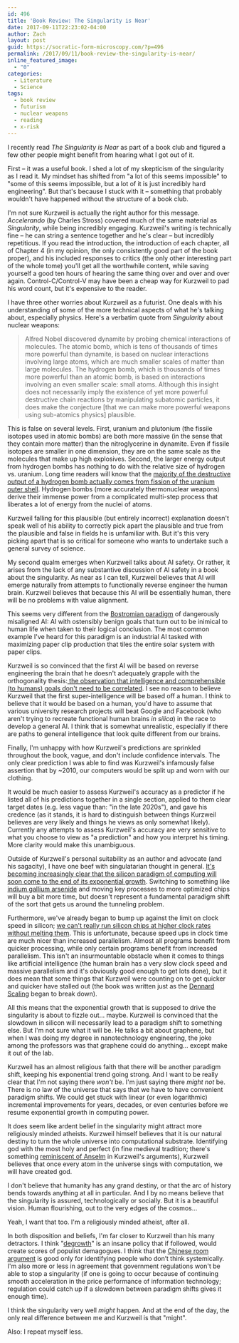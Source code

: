 ```yaml
---
id: 496
title: 'Book Review: The Singularity is Near'
date: 2017-09-11T22:23:02-04:00
author: Zach
layout: post
guid: https://socratic-form-microscopy.com/?p=496
permalink: /2017/09/11/book-review-the-singularity-is-near/
inline_featured_image:
  - "0"
categories:
  - Literature
  - Science
tags:
  - book review
  - futurism
  - nuclear weapons
  - reading
  - x-risk
---
```

I recently read <em>The Singularity is Near</em> as part of a book club and figured a few other people might benefit from hearing what I got out of it.

First – it was a useful book. I shed a lot of my skepticism of the singularity as I read it. My mindset has shifted from "a lot of this seems impossible" to "some of this seems impossible, but a lot of it is just incredibly hard engineering". But that's because I stuck with it – something that probably wouldn't have happened without the structure of a book club.

I'm not sure Kurzweil is actually the right author for this message. <em>Accelerando</em> (by Charles Stross) covered much of the same material as <em>Singularity</em>, while being incredibly engaging. Kurzweil's writing is technically fine – he can string a sentence together and he's clear – but incredibly repetitious. If you read the introduction, the introduction of each chapter, all of Chapter 4 (in my opinion, the only consistently good part of the book proper), and his included responses to critics (the only other interesting part of the whole tome) you'll get all the worthwhile content, while saving yourself a good ten hours of hearing the same thing over and over and over again. Control-C/Control-V may have been a cheap way for Kurzweil to pad his word count, but it's expensive to the reader.

I have three other worries about Kurzweil as a futurist. One deals with his understanding of some of the more technical aspects of what he's talking about, especially physics. Here's a verbatim quote from <em>Singularity</em> about nuclear weapons:
<blockquote>Alfred Nobel discovered dynamite by probing chemical interactions of molecules. The atomic bomb, which is tens of thousands of times more powerful than dynamite, is based on nuclear interactions involving large atoms, which are much smaller scales of matter than large molecules. The hydrogen bomb, which is thousands of times more powerful than an atomic bomb, is based on interactions involving an even smaller scale: small atoms. Although this insight does not necessarily imply the existence of yet more powerful destructive chain reactions by manipulating subatomic particles, it does make the conjecture [that we can make more powerful weapons using sub-atomics physics] plausible.</blockquote>
This is false on several levels. First, uranium and plutonium (the fissile isotopes used in atomic bombs) are both more massive (in the sense that they contain more matter) than the nitroglycerine in dynamite. Even if fissile isotopes are smaller in one dimension, they are on the same scale as the molecules that make up high explosives. Second, the larger energy output from hydrogen bombs has nothing to do with the relative size of hydrogen vs. uranium. Long time readers will know that the <a href="https://socratic-form-microscopy.com/2017/01/25/nuclear-weapons-4-0-weapon-design/#tu">majority of the destructive output of a hydrogen bomb actually comes from fission of the uranium outer shell</a>. Hydrogen bombs (more accurately thermonuclear weapons) derive their immense power from a complicated multi-step process that liberates a lot of energy from the nuclei of atoms.

Kurzweil falling for this plausible (but entirely incorrect) explanation doesn't speak well of his ability to correctly pick apart the plausible and true from the plausible and false in fields he is unfamiliar with. But it's this very picking apart that is so critical for someone who wants to undertake such a general survey of science.

My second qualm emerges when Kurzweil talks about AI safety. Or rather, it arises from the lack of any substantive discussion of AI safety in a book about the singularity. As near as I can tell, Kurzweil believes that AI will emerge naturally from attempts to functionally reverse engineer the human brain. Kurzweil believes that because this AI will be essentially human, there will be no problems with value alignment.

This seems very different from the <a href="https://en.wikipedia.org/wiki/Superintelligence:_Paths,_Dangers,_Strategies">Bostromian paradigm</a> of dangerously misaligned AI: AI with ostensibly benign goals that turn out to be inimical to human life when taken to their logical conclusion. The most common example I've heard for this paradigm is an industrial AI tasked with maximizing paper clip production that tiles the entire solar system with paper clips.

Kurzweil is so convinced that the first AI will be based on reverse engineering the brain that he doesn't adequately grapple with the orthogonality thesis:<a href="https://wiki.lesswrong.com/wiki/Orthogonality_thesis"> the observation that intelligence and comprehensible (to humans) goals don't need to be correlated</a>. I see no reason to believe Kurzweil that the first super-intelligence will be based off a human. I think to believe that it would be based on a human, you'd have to assume that various university research projects will beat Google and Facebook (who aren't trying to recreate functional human brains <em>in silica</em>) in the race to develop a general AI. I think that is somewhat unrealistic, especially if there are paths to general intelligence that look quite different from our brains.

Finally, I'm unhappy with how Kurzweil's predictions are sprinkled throughout the book, vague, and don't include confidence intervals. The only clear prediction I was able to find was Kurzweil's infamously false assertion that by ~2010, our computers would be split up and worn with our clothing.

It would be much easier to assess Kurzweil's accuracy as a predictor if he listed all of his predictions together in a single section, applied to them clear target dates (e.g. less vague than: "in the late 2020s"), and gave his credence (as it stands, it is hard to distinguish between things Kurzweil believes are very likely and things he views as only somewhat likely). Currently any attempts to assess Kurzweil's accuracy are very sensitive to what you choose to view as "a prediction" and how you interpret his timing. More clarity would make this unambiguous.

Outside of Kurzweil's personal suitability as an author and advocate (and his sagacity), I have one beef with singulatarian thought in general. <a href="https://www.technologyreview.com/s/601441/moores-law-is-dead-now-what/">It's becoming increasingly clear that the silicon paradigm of computing will soon come to the end of its exponential growth</a>. Switching to something like <a href="https://arstechnica.co.uk/gadgets/2015/02/intel-forges-ahead-to-10nm-will-move-away-from-silicon-at-7nm/">indium gallium arsenide</a> and moving key processes to more optimized chips will buy a bit more time, but doesn't represent a fundamental paradigm shift of the sort that gets us around the tunneling problem.

Furthermore, we've already began to bump up against the limit on clock speed in silicon; <a href="https://cartesianproduct.wordpress.com/2013/04/15/the-end-of-dennard-scaling/">we can't really run silicon chips at higher clock rates without melting them</a>. This is unfortunate, because speed ups in clock time are much nicer than increased parallelism. Almost all programs benefit from quicker processing, while only certain programs benefit from increased parallelism. This isn't an insurmountable obstacle when it comes to things like artificial intelligence (the human brain has a very slow clock speed and massive parallelism and it's obviously good enough to get lots done), but it does mean that some things that Kurzweil were counting on to get quicker and quicker have stalled out (the book was written just as the <a href="https://en.wikipedia.org/wiki/Dennard_scaling">Dennard Scaling</a> began to break down).

All this means that the exponential growth that is supposed to drive the singularity is about to fizzle out… maybe. Kurzweil is convinced that the slowdown in silicon will necessarily lead to a paradigm shift to something else. But I'm not sure what it will be. He talks a bit about graphene, but when I was doing my degree in nanotechnology engineering, the joke among the professors was that graphene could do anything… except make it out of the lab.

Kurzweil has an almost religious faith that there will be another paradigm shift, keeping his exponential trend going strong. And I want to be really clear that I'm not saying there <em>won't</em> be. I'm just saying there <em>might not</em> be. There is no law of the universe that says that we have to have convenient paradigm shifts. We could get stuck with linear (or even logarithmic) incremental improvements for years, decades, or even centuries before we resume exponential growth in computing power.

It does seem like ardent belief in the singularity might attract more religiously minded atheists. Kurzweil himself believes that it is our natural destiny to turn the whole universe into computational substrate. Identifying god with the most holy and perfect (in fine medieval tradition; there's something <a href="https://en.wikipedia.org/wiki/Ontological_argument#Anselm">reminiscent of Anselm</a> in Kurzweil's arguments), Kurzweil believes that once every atom in the universe sings with computation, we will have created god.

I don't believe that humanity has any grand destiny, or that the arc of history bends towards anything at all in particular. And I by no means believe that the singularity is assured, technologically or socially. But it is a beautiful vision. Human flourishing, out to the very edges of the cosmos…

Yeah, I want that too. I'm a religiously minded atheist, after all.

In both disposition and beliefs, I'm far closer to Kurzweil than his many detractors. I think "<a href="https://en.wikipedia.org/wiki/Degrowth">degrowth</a>" is an insane policy that if followed, would create scores of populist demagogues. I think that the <a href="https://en.wikipedia.org/wiki/Chinese_room">Chinese room argument</a> is good only for identifying people who don’t think systemically. I'm also more or less in agreement that government regulations won't be able to stop a singularity (if one is going to occur because of continuing smooth acceleration in the price performance of information technology; regulation could catch up if a slowdown between paradigm shifts gives it enough time).

I think the singularity very well <em>might</em> happen. And at the end of the day, the only real difference between me and Kurzweil is that "might".

Also: I repeat myself less.